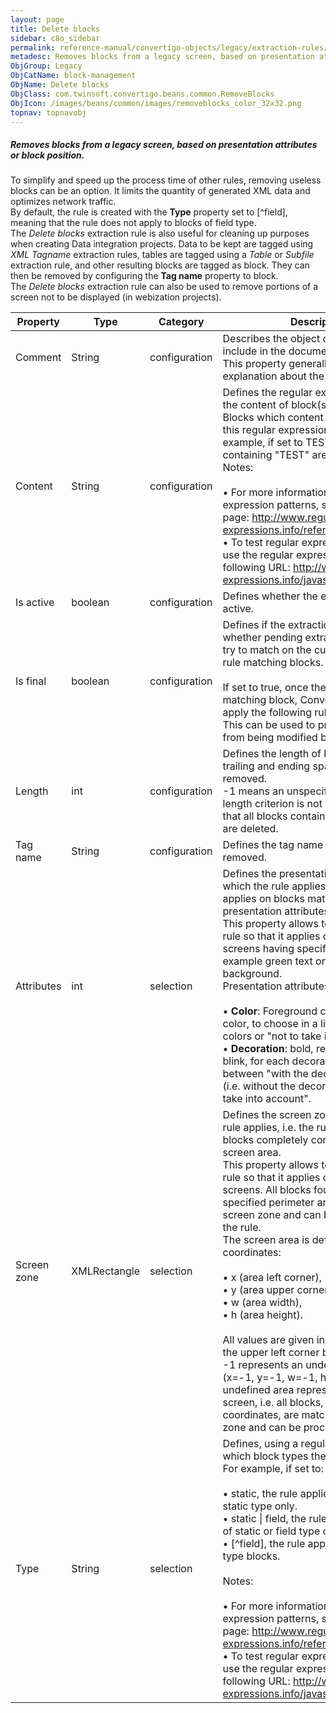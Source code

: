 ```yaml
---
layout: page
title: Delete blocks
sidebar: c8o_sidebar
permalink: reference-manual/convertigo-objects/legacy/extraction-rules/block-management/delete-blocks/
metadesc: Removes blocks from a legacy screen, based on presentation attributes or block position.   To simplify and speed up the process time of other rules, r
ObjGroup: Legacy
ObjCatName: block-management
ObjName: Delete blocks
ObjClass: com.twinsoft.convertigo.beans.common.RemoveBlocks
ObjIcon: /images/beans/common/images/removeblocks_color_32x32.png
topnav: topnavobj
---
```

##### Removes blocks from a legacy screen, based on presentation attributes or block position. 

To simplify and speed up the process time of other rules, removing useless blocks can be an option. It limits the quantity of generated XML data and optimizes network traffic. <br/>By default, the rule is created with the <b>Type</b> property set to <span class="computer">[^field]</span>, meaning that the rule does not apply to blocks of <span class="computer">field</span> type. <br/>The <i>Delete blocks</i> extraction rule is also useful for cleaning up purposes when creating Data integration projects. Data to be kept are tagged using <i>XML Tagname</i> extraction rules, tables are tagged using a <i>Table</i> or <i>Subfile</i> extraction rule, and other resulting blocks are tagged as <span class="computer">block</span>. They can then be removed by configuring the <b>Tag name</b> property to <span class="computer">block</span>.<br/>The <i>Delete blocks</i> extraction rule can also be used to remove portions of a screen not to be displayed (in webization projects). 

Property | Type | Category | Description
--- | --- | --- | ---
Comment | String | configuration | Describes the object comment to include in the documentation report.<br/>This property generally contains an explanation about the object.
Content | String | configuration | Defines the regular expression matching the content of block(s) to be removed.<br/>Blocks which content corresponds to this regular expression are removed. For example, if set to <span class="computer">TEST</span>, all blocks containing "TEST" are removed.<br/><span class="orangetwinsoft">Notes:</span><br/><br/>• For more information about regular expression patterns, see the following page: <span class="computer">http://www.regular-expressions.info/reference.html</span>. <br/>• To test regular expressions, you can use the regular expression tester at the following URL: <span class="computer">http://www.regular-expressions.info/javascriptexample.html</span>.<br/>
Is active | boolean | configuration | Defines whether the extraction rule is active.
Is final | boolean | configuration | Defines if the extraction is final, i.e. whether pending extraction rules should try to match on the current extraction rule matching blocks.<br/><br/>If set to <span class="computer">true</span>, once the rule applies on a matching block, Convertigo doesn't apply the following rules on this block. This can be used to prevent a block from being modified by other rules.
Length | int | configuration | Defines the length of blocks (without trailing and ending spaces) to be removed.<br/><span class="computer">-1</span> means an unspecified length (the length criterion is not used), <span class="computer">0</span> means that all blocks containing only spaces are deleted.
Tag name | String | configuration | Defines the tag name of blocks to be removed.
Attributes | int | selection | Defines the presentation attributes on which the rule applies, i.e. the rule applies on blocks matching these presentation attributes.<br/>This property allows to configure the rule so that it applies only to parts of screens having specific attributes, for example green text on black background.<br/>Presentation attributes to configure are :<br/><br/>• <b>Color</b>: <span class="computer">Foreground</span> color, <span class="computer">Background</span> color, to choose in a list of predefined colors or "not to take into account".<br/>• <b>Decoration</b>: <span class="computer">bold</span>, <span class="computer">reverse</span>, <span class="computer">underlined</span>, <span class="computer">blink</span>, for each decoration choose between "with the decoration", "normal" (i.e. without the decoration), or "not to take into account".<br/>
Screen zone | XMLRectangle | selection | Defines the screen zone on which the rule applies, i.e. the rule applies on blocks completely contained in this screen area.<br/>This property allows to configure the rule so that it applies only to areas of screens. All blocks found within the specified perimeter are matching this screen zone and can be processed by the rule. <br/>The screen area is defined through four coordinates: <br/><br/>• x (area left corner), <br/>• y (area upper corner), <br/>• w (area width), <br/>• h (area height). <br/><br/>All values are given in characters, with the upper left corner being (x=0, y=0). <br/><span class="computer">-1</span> represents an undefined value: <span class="computer">(x=-1, y=-1, w=-1, h=-1)</span> is an undefined area representing the whole screen, i.e. all blocks, whatever their coordinates, are matching this screen zone and can be processed by the rule.
Type | String | selection | Defines, using a regular expression, to which block types the rule applies.<br/>For example, if set to: <br/><br/>• <span class="computer">static</span>, the rule applies to blocks of <span class="computer">static</span> type only. <br/>• <span class="computer">static &#124; field</span>, the rule applies to blocks of <span class="computer">static</span> or <span class="computer">field</span> type only. <br/>• <span class="computer">[^field]</span>, the rule applies to all but <span class="computer">field</span> type blocks.<br/><br/><span class="orangetwinsoft">Notes:</span><br/><br/>• For more information about regular expression patterns, see the following page: <span class="computer">http://www.regular-expressions.info/reference.html</span>. <br/>• To test regular expressions, you can use the regular expression tester at the following URL: <span class="computer">http://www.regular-expressions.info/javascriptexample.html</span>.<br/>
